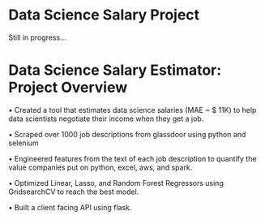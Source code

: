 # Data Science Salary Project

Still in progress...

# Data Science Salary Estimator: Project Overview
•	Created a tool that estimates data science salaries (MAE ~ $ 11K) to help data scientists negotiate their income when they get a job.

•	Scraped over 1000 job descriptions from glassdoor using python and selenium

•	Engineered features from the text of each job description to quantify the value companies put on python, excel, aws, and spark.

•	Optimized Linear, Lasso, and Random Forest Regressors using GridsearchCV to reach the best model.

•	Built a client facing API using flask.
